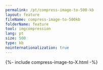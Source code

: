 ```yaml
---
permalink: /pt/compress-image-to-500-kb
layout: feature
fileName: compress-image-to-500kb
folderName: feature
tool: imgcompression
lang: pt
size: 500
type: kb
nointernationalization: true
---
```

{%- include compress-image-to-X.html -%}
      